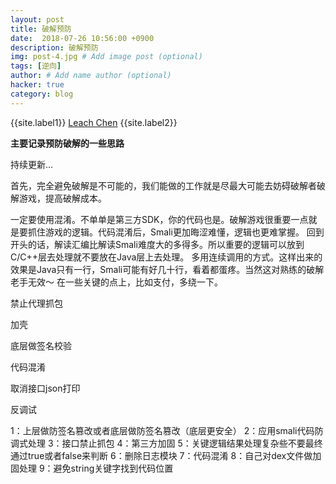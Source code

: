 ```yaml
---
layout: post
title: 破解预防
date:  2018-07-26 10:56:00 +0900
description: 破解预防
img: post-4.jpg # Add image post (optional)
tags: [逆向]
author: # Add name author (optional)
hacker: true
category: blog
---
```


{{site.label1}} <a href="https://github.com/leach-chen/leach-chen.github.io/" target="\_blank">Leach Chen</a> {{site.label2}}


**主要记录预防破解的一些思路**  <br>

持续更新...

首先，完全避免破解是不可能的，我们能做的工作就是尽最大可能去妨碍破解者破解游戏，提高破解成本。

一定要使用混淆。不单单是第三方SDK，你的代码也是。破解游戏很重要一点就是要抓住游戏的逻辑。代码混淆后，Smali更加晦涩难懂，逻辑也更难掌握。
回到开头的话，解读汇编比解读Smali难度大的多得多。所以重要的逻辑可以放到C/C++层去处理就不要放在Java层上去处理。
多用连续调用的方式。这样出来的效果是Java只有一行，Smali可能有好几十行，看着都蛋疼。当然这对熟练的破解老手无效～
在一些关键的点上，比如支付，多绕一下。

禁止代理抓包

加壳

底层做签名校验

代码混淆

取消接口json打印

反调试

1：上层做防签名篡改或者底层做防签名篡改（底层更安全）
2：应用smali代码防调式处理
3：接口禁止抓包
4：第三方加固
5：关键逻辑结果处理复杂些不要最终通过true或者false来判断
6：删除日志模块
7：代码混淆
8：自己对dex文件做加固处理
9：避免string关键字找到代码位置
